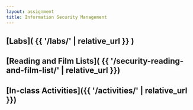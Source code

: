 ```yaml
---
layout: assignment
title: Information Security Management
---
```


## [Labs]( {{ '/labs/' | relative_url }} )

## [Reading and Film Lists]( {{ '/security-reading-and-film-list/' | relative_url }})

## [In-class Activities]({{ '/activities/' | relative_url }})



